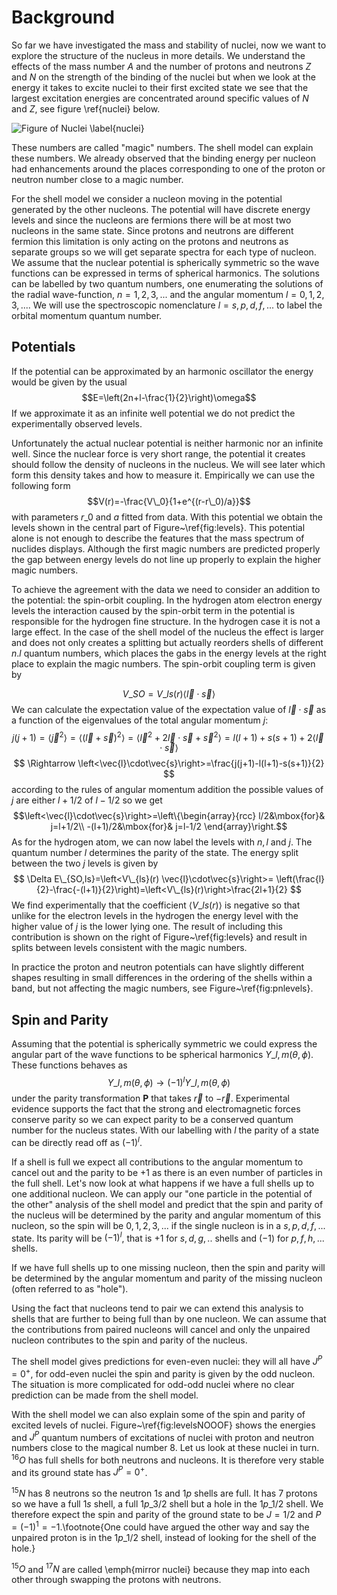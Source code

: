 Background
==========

So far we have investigated the mass and stability of nuclei, now we want to explore the structure of the nucleus in more details. We understand the effects of the mass number $A$ and the number of protons and neutrons $Z$ and $N$ on the strength of the binding of the nuclei but when we look at the energy it takes to excite nuclei to their first excited state we see that the largest excitation energies are concentrated around specific values of $N$ and $Z$, see figure \ref{nuclei} below. 

![Figure of Nuclei \label{nuclei}](figureOfNuclei.jpg)

These numbers are called "magic" numbers. The shell model can explain these numbers. We already observed that the binding energy per nucleon had enhancements around the places corresponding to one of the proton or neutron number close to a magic number.

For the shell model we consider a nucleon moving in the potential generated by the other nucleons. The potential will have discrete energy levels and since the nucleons are fermions there will be at most two nucleons in the same state. Since protons and neutrons are different fermion this limitation is only acting on the protons and neutrons as separate groups so we will get separate spectra for each type of nucleon. We assume that the nuclear potential is spherically symmetric so the wave functions can be expressed in terms of spherical harmonics. The solutions can be labelled by two quantum numbers, one enumerating the solutions of the radial wave-function, $n=1,2,3,...$ and the angular momentum $l=0,1,2,3,...$. We will use the spectroscopic nomenclature $l=s,p,d,f,...$ to label the orbital momentum quantum number. 

Potentials
----------

If the potential can be approximated by an harmonic oscillator the energy would be given by the usual
$$E=\left(2n+l-\frac{1}{2}\right)\omega$$ 
If we approximate it as an infinite well potential we do not predict the experimentally observed levels.

Unfortunately the actual nuclear potential is neither harmonic nor an infinite well. Since the nuclear force is very short range, the potential it creates should follow the density of nucleons in the nucleus. We will see later which form this density takes and how to measure it. Empirically we can use the following form 
$$V(r)=-\frac{V\_0}{1+e^{(r-r\_0)/a}}$$
with parameters $r\_0$ and $a$ fitted from data. With this potential we obtain the levels shown in the central part of Figure~\ref{fig:levels}. This potential alone is not enough to describe the features that the mass spectrum of nuclides displays. Although the first magic numbers are predicted properly the gap between energy levels do not line up properly to explain the higher magic numbers.

To achieve the agreement with the data we need to consider an addition to the potential: the spin-orbit coupling. In the hydrogen atom electron energy levels the interaction caused by the spin-orbit term in the potential is responsible for the hydrogen fine structure. In the hydrogen case it is not a large effect. In the case of the shell model of the nucleus the effect is larger and does not only creates a splitting but actually reorders shells of different $n.l$ quantum numbers, which places the gabs in the energy levels at the right place to explain the magic numbers. The spin-orbit coupling term is given by

$$
	V\_{SO}=V\_{ls}(r)\left<\vec{l}\cdot\vec{s}\right>
$$ 
We can calculate the expectation value of the expectation value of $\vec{l}\cdot\vec{s}$ as a function of the eigenvalues of the total angular momentum $j$:
$$
j(j+1)=\left<\vec{j}^2\right>=\left<(\vec{l}+\vec{s})^2\right>
= \left<\vec{l}^2+2\vec{l}\cdot\vec{s}+\vec{s}^2\right> = l(l+1)+s(s+1)+2\left<\vec{l}\cdot\vec{s}\right>
$$
$$
\Rightarrow \left<\vec{l}\cdot\vec{s}\right>=\frac{j(j+1)-l(l+1)-s(s+1)}{2}
$$
according to the rules of angular momentum addition the possible values of $j$ are either $l+1/2$ of $l-1/2$ so we get
$$\left<\vec{l}\cdot\vec{s}\right>=\left\{\begin{array}{rcc}
l/2&\mbox{for}& j=l+1/2\\
-(l+1)/2&\mbox{for}& j=l-1/2
\end{array}\right.$$
As for the hydrogen atom, we can now label the levels with $n,l$ and $j$. The quantum number $l$ determines the parity of the state. The energy split between the two $j$ levels is given by
$$
\Delta E\_{SO,ls}=\left<V\_{ls}(r) \vec{l}\cdot\vec{s}\right>=
\left(\frac{l}{2}-\frac{-(l+1)}{2}\right)=\left<V\_{ls}(r)\right>\frac{2l+1}{2}
$$
We find experimentally that the coefficient $\left<V\_{ls}(r)\right>$ is negative so that unlike for the electron levels in the hydrogen the energy level with the higher value of $j$ is the lower lying one. The result of including this contribution is shown on the right of Figure~\ref{fig:levels} and result in splits between levels consistent with the magic numbers. 

In practice the proton and neutron potentials can have slightly different shapes resulting in small differences in the ordering of the shells within a band, but not affecting the magic numbers, see Figure~\ref{fig:pnlevels}. 

Spin and Parity
---------------

Assuming that the potential is spherically symmetric we could express the angular part of the wave functions to be spherical harmonics $Y\_{l,m}(\theta,\phi)$. These functions behaves as
$$Y\_{l,m}(\theta,\phi)\rightarrow (-1)^l Y\_{l,m}(\theta,\phi)$$
under the parity transformation $\mathbf{P}$ that takes $\vec{r}$ to $-\vec{r}$. Experimental evidence supports the fact that the strong and electromagnetic forces conserve parity so we can expect parity to be a conserved quantum number for the nucleus states. With our labelling with $l$ the parity of a state can be directly read off as $(-1)^l$.

If a shell is full we expect all contributions to the angular momentum to cancel out and the parity to be $+1$ as there is an even number of particles in the full shell. Let's now look at what happens if we have a full shells up to one additional nucleon. We can apply our "one particle in the potential of the other" analysis of the shell model and predict that the spin and parity of the nucleus will be determined by the parity and angular momentum of this nucleon, so the spin will be $0,1,2,3,...$ if the single nucleon is in a $s,p,d,f,...$ state. Its parity will be $(-1)^l$, that is $+1$ for $s,d,g,..$ shells and $(-1)$ for $p,f,h,...$ shells. 

If we have full shells up to one missing nucleon, then the spin and parity will be determined by the angular momentum and parity of the missing nucleon (often referred to as "hole").

Using the fact that nucleons tend to pair we can extend this analysis to shells that are further to being full than by one nucleon. We can assume that the contributions from paired nucleons will cancel and only the unpaired nucleon contributes to the spin and parity of the nucleus. 

The shell model gives predictions for even-even nuclei: they will all have $J^P=0^+$, for odd-even nuclei the spin and parity is given by the odd nucleon. The situation is more complicated for odd-odd nuclei where no clear prediction can be made from the shell model.  

With the shell model we can also explain some of the spin and parity of excited levels of nuclei. Figure~\ref{fig:levelsNOOOF} shows the energies and $J^P$ quantum numbers of excitations of nuclei with proton and neutron numbers close to the magical number $8$. Let us look at these nuclei in turn. ${^{16}O}$ has full shells for both neutrons and nucleons. It is therefore very stable and its ground state has $J^P=0^+$.

${^{15}N}$ has 8 neutrons so the neutron $1s$ and $1p$ shells are full. It has 7 protons so we have a full $1s$ shell, a full $1p\_{3/2}$ shell but a hole in the $1p\_{1/2}$ shell. We therefore expect the spin and parity of the ground state to be $J=1/2$ and $P=(-1)^1=-1$.\footnote{One could have argued the other way and say the unpaired proton is in the $1p\_{1/2}$ shell, instead of looking for the shell of the hole.}

${^{15}O}$ and ${^{17}N}$ are called \emph{mirror nuclei} because they map into each other through swapping the protons with neutrons.
